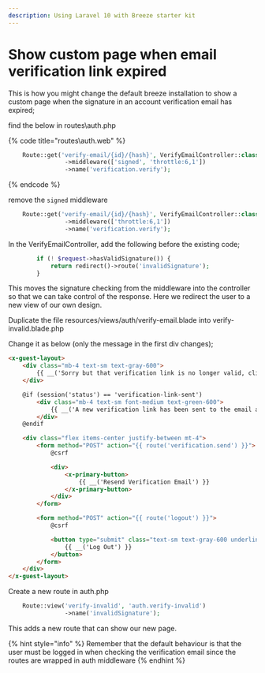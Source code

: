 ```yaml
---
description: Using Laravel 10 with Breeze starter kit
---
```


# Show custom page when email verification link expired

This is how you might change the default breeze installation to show a custom page when the signature in an account verification email has expired;

find the below in routes\auth.php

{% code title="routes\auth.web" %}
```php
    Route::get('verify-email/{id}/{hash}', VerifyEmailController::class)
                ->middleware(['signed', 'throttle:6,1'])
                ->name('verification.verify');
```
{% endcode %}

remove the `signed` middleware

```php
    Route::get('verify-email/{id}/{hash}', VerifyEmailController::class)
                ->middleware(['throttle:6,1'])
                ->name('verification.verify');
```

In the VerifyEmailController, add the following before the existing code;

```php
        if (! $request->hasValidSignature()) {
            return redirect()->route('invalidSignature');
        }
```

This moves the signature checking from the middleware into the controller so that we can take control of the response. Here we redirect the user to a new view of our own design.

Duplicate the file resources/views/auth/verify-email.blade into verify-invalid.blade.php

Change it as below (only the message in the first div changes);

```html
<x-guest-layout>
    <div class="mb-4 text-sm text-gray-600">
        {{ __('Sorry but that verification link is no longer valid, click below to request a new one.') }}
    </div>

    @if (session('status') == 'verification-link-sent')
        <div class="mb-4 text-sm font-medium text-green-600">
            {{ __('A new verification link has been sent to the email address you provided during registration.') }}
        </div>
    @endif

    <div class="flex items-center justify-between mt-4">
        <form method="POST" action="{{ route('verification.send') }}">
            @csrf

            <div>
                <x-primary-button>
                    {{ __('Resend Verification Email') }}
                </x-primary-button>
            </div>
        </form>

        <form method="POST" action="{{ route('logout') }}">
            @csrf

            <button type="submit" class="text-sm text-gray-600 underline rounded-md hover:text-gray-900 focus:outline-none focus:ring-2 focus:ring-offset-2 focus:ring-indigo-500">
                {{ __('Log Out') }}
            </button>
        </form>
    </div>
</x-guest-layout>
```

Create a new route in auth.php

```php
    Route::view('verify-invalid', 'auth.verify-invalid')
                ->name('invalidSignature');
```

This adds a new route that can show our new page.



{% hint style="info" %}
Remember that the default behaviour is that the user must be logged in when checking the verification email since the routes are wrapped in auth middleware
{% endhint %}

